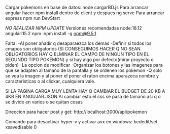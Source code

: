 Cargar pokemons en base de datos: node cargarBD.js
Para arrancar angular hacer npm install dentro de client y despues ng serve
Para arrancar express npm run DevStart

_NO REALIZAR NPM UPDATE_
Versiones recomendadas node:18.12 angular:15.2 npm :npm install -g npm@9.5.1

Falta:
-Al poner añadir q desaparaezca los demas
-Definir si todos los cmapos son obligatorios (SI CONSEGUIMOS HACER Q NO SEAN OBLIGATORIOS HAY Q ELMINAR EL CAMPO DE NINGUN TIPO EN EL SEGUNDO TIPO POKEMON) y si hay algo por defecto(mirar proyecto q piden)
-La opcion de modificar
-Organizar los botones y las imagenes para que se adapten al tamaño de la pantalla y se ordenen los pokemon
-Q solo se vea la imagen y al poner el poner el raton encima aparazeca nombre y caracteristicas o al clickar, cualquiera vale.

SI LA PAGINA CARGA MUY LENTA HAY Q CAMBIAR EL BUDGET DE 20 KB A 4KB EN ANGUJAR.JSON
Al cambiar esto el css se pasa de tamaño asi q o se divide en varios o se quitan cosas

Direccion para hacer post y get: http://localhost:3000/api/pokemon

Comando para desactivar hyper-v y activar avx en windows: bcdedit/set xsavedisable 0
